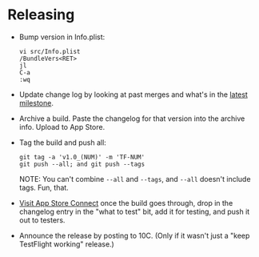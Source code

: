 # Releasing

- Bump version in Info.plist:

  ```
  vi src/Info.plist
  /BundleVers<RET>
  jl
  C-a
  :wq
  ```

- Update change log by looking at past merges and what's in the
  [latest milestone](https://gitlab.com/jeremy-w/macchiato/milestones).

- Archive a build. Paste the changelog for that version into the archive info.
  Upload to App Store.

- Tag the build and push all:

  ```
  git tag -a 'v1.0_(NUM)' -m 'TF-NUM'
  git push --all; and git push --tags
  ```

  NOTE: You can't combine `--all` and `--tags`,
  and `--all` doesn't include tags. Fun, that.

- [Visit App Store Connect][asc-tf] once the build goes through,
  drop in the changelog entry in the "what to test" bit,
  add it for testing, and push it out to testers.

  [asc-tf]: https://appstoreconnect.apple.com/WebObjects/iTunesConnect.woa/ra/ng/app/1195479159/testflight

- Announce the release by posting to 10C.
  (Only if it wasn't just a "keep TestFlight working" release.)

